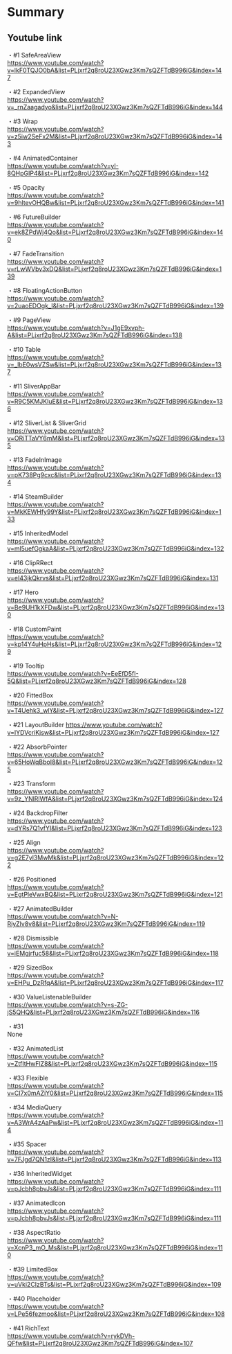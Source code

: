 # Summary

## Youtube link
・#1 SafeAreaView\
https://www.youtube.com/watch?v=lkF0TQJO0bA&list=PLjxrf2q8roU23XGwz3Km7sQZFTdB996iG&index=147

・#2 ExpandedView\
https://www.youtube.com/watch?v=_rnZaagadyo&list=PLjxrf2q8roU23XGwz3Km7sQZFTdB996iG&index=144

・#3 Wrap\
https://www.youtube.com/watch?v=z5iw2SeFx2M&list=PLjxrf2q8roU23XGwz3Km7sQZFTdB996iG&index=143

・#4 AnimatedContainer\
https://www.youtube.com/watch?v=yI-8QHpGIP4&list=PLjxrf2q8roU23XGwz3Km7sQZFTdB996iG&index=142

・#5 Opacity\
https://www.youtube.com/watch?v=9hltevOHQBw&list=PLjxrf2q8roU23XGwz3Km7sQZFTdB996iG&index=141

・#6 FutureBuilder\
https://www.youtube.com/watch?v=ek8ZPdWj4Qo&list=PLjxrf2q8roU23XGwz3Km7sQZFTdB996iG&index=140

・#7 FadeTransition\
https://www.youtube.com/watch?v=rLwWVbv3xDQ&list=PLjxrf2q8roU23XGwz3Km7sQZFTdB996iG&index=139

・#8 FloatingActionButton\
https://www.youtube.com/watch?v=2uaoEDOgk_I&list=PLjxrf2q8roU23XGwz3Km7sQZFTdB996iG&index=139

・#9 PageView\
https://www.youtube.com/watch?v=J1gE9xvph-A&list=PLjxrf2q8roU23XGwz3Km7sQZFTdB996iG&index=138

・#10 Table\
https://www.youtube.com/watch?v=_lbE0wsVZSw&list=PLjxrf2q8roU23XGwz3Km7sQZFTdB996iG&index=137

・#11 SliverAppBar\
https://www.youtube.com/watch?v=R9C5KMJKluE&list=PLjxrf2q8roU23XGwz3Km7sQZFTdB996iG&index=136

・#12 SliverList & SliverGrid\
https://www.youtube.com/watch?v=ORiTTaVY6mM&list=PLjxrf2q8roU23XGwz3Km7sQZFTdB996iG&index=135

・#13 FadeInImage\
https://www.youtube.com/watch?v=pK738Pg9cxc&list=PLjxrf2q8roU23XGwz3Km7sQZFTdB996iG&index=134

・#14 SteamBuilder\
https://www.youtube.com/watch?v=MkKEWHfy99Y&list=PLjxrf2q8roU23XGwz3Km7sQZFTdB996iG&index=133

・#15 InheritedModel\
https://www.youtube.com/watch?v=ml5uefGgkaA&list=PLjxrf2q8roU23XGwz3Km7sQZFTdB996iG&index=132

・#16 ClipRRect\
https://www.youtube.com/watch?v=eI43jkQkrvs&list=PLjxrf2q8roU23XGwz3Km7sQZFTdB996iG&index=131

・#17 Hero\
https://www.youtube.com/watch?v=Be9UH1kXFDw&list=PLjxrf2q8roU23XGwz3Km7sQZFTdB996iG&index=130

・#18 CustomPaint\
https://www.youtube.com/watch?v=kp14Y4uHpHs&list=PLjxrf2q8roU23XGwz3Km7sQZFTdB996iG&index=129

・#19 Tooltip\
https://www.youtube.com/watch?v=EeEfD5fI-5Q&list=PLjxrf2q8roU23XGwz3Km7sQZFTdB996iG&index=128

・#20 FittedBox\
https://www.youtube.com/watch?v=T4Uehk3_wlY&list=PLjxrf2q8roU23XGwz3Km7sQZFTdB996iG&index=127

・#21 LayoutBuilder
https://www.youtube.com/watch?v=IYDVcriKjsw&list=PLjxrf2q8roU23XGwz3Km7sQZFTdB996iG&index=127

・#22 AbsorbPointer\
https://www.youtube.com/watch?v=65HoWqBboI8&list=PLjxrf2q8roU23XGwz3Km7sQZFTdB996iG&index=125

・#23 Transform\
https://www.youtube.com/watch?v=9z_YNlRlWfA&list=PLjxrf2q8roU23XGwz3Km7sQZFTdB996iG&index=124

・#24 BackdropFilter\
https://www.youtube.com/watch?v=dYRs7Q1vfYI&list=PLjxrf2q8roU23XGwz3Km7sQZFTdB996iG&index=123

・#25 Align\
https://www.youtube.com/watch?v=g2E7yl3MwMk&list=PLjxrf2q8roU23XGwz3Km7sQZFTdB996iG&index=122

・#26 Positioned\
https://www.youtube.com/watch?v=EgtPleVwxBQ&list=PLjxrf2q8roU23XGwz3Km7sQZFTdB996iG&index=121

・#27 AnimatedBuilder\
https://www.youtube.com/watch?v=N-RiyZlv8v8&list=PLjxrf2q8roU23XGwz3Km7sQZFTdB996iG&index=119

・#28 Dismissible\
https://www.youtube.com/watch?v=iEMgjrfuc58&list=PLjxrf2q8roU23XGwz3Km7sQZFTdB996iG&index=118

・#29 SizedBox\
https://www.youtube.com/watch?v=EHPu_DzRfqA&list=PLjxrf2q8roU23XGwz3Km7sQZFTdB996iG&index=117

・#30 ValueListenableBuilder\
https://www.youtube.com/watch?v=s-ZG-jS5QHQ&list=PLjxrf2q8roU23XGwz3Km7sQZFTdB996iG&index=116

・#31\
None

・#32 AnimatedList\
https://www.youtube.com/watch?v=ZtfItHwFlZ8&list=PLjxrf2q8roU23XGwz3Km7sQZFTdB996iG&index=115

・#33 Flexible\
https://www.youtube.com/watch?v=CI7x0mAZiY0&list=PLjxrf2q8roU23XGwz3Km7sQZFTdB996iG&index=115

・#34 MediaQuery\
https://www.youtube.com/watch?v=A3WrA4zAaPw&list=PLjxrf2q8roU23XGwz3Km7sQZFTdB996iG&index=114

・#35 Spacer\
https://www.youtube.com/watch?v=7FJgd7QN1zI&list=PLjxrf2q8roU23XGwz3Km7sQZFTdB996iG&index=113

・#36 InheritedWidget\
https://www.youtube.com/watch?v=pJcbh8pbvJs&list=PLjxrf2q8roU23XGwz3Km7sQZFTdB996iG&index=111

・#37 AnimatedIcon\
https://www.youtube.com/watch?v=pJcbh8pbvJs&list=PLjxrf2q8roU23XGwz3Km7sQZFTdB996iG&index=111

・#38 AspectRatio\
https://www.youtube.com/watch?v=XcnP3_mO_Ms&list=PLjxrf2q8roU23XGwz3Km7sQZFTdB996iG&index=110

・#39 LimitedBox\
https://www.youtube.com/watch?v=uVki2CIzBTs&list=PLjxrf2q8roU23XGwz3Km7sQZFTdB996iG&index=109

・#40 Placeholder\
https://www.youtube.com/watch?v=LPe56fezmoo&list=PLjxrf2q8roU23XGwz3Km7sQZFTdB996iG&index=108

・#41 RichText\
https://www.youtube.com/watch?v=rykDVh-QFfw&list=PLjxrf2q8roU23XGwz3Km7sQZFTdB996iG&index=107